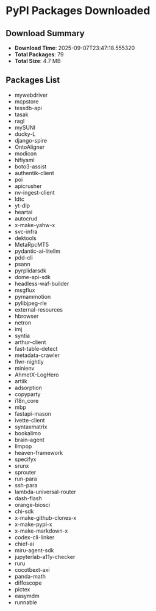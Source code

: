 # PyPI Packages Downloaded

## Download Summary
- **Download Time**: 2025-09-07T23:47:18.555320
- **Total Packages**: 79
- **Total Size**: 4.7 MB

## Packages List
- mywebdriver
- mcpstore
- tessdb-api
- tasak
- ragl
- mySUNI
- ducky-L
- django-spire
- OntoAligner
- modicon
- hifiyaml
- boto3-assist
- authentik-client
- poi
- apicrusher
- nv-ingest-client
- ldtc
- yt-dlp
- heartai
- autocrud
- x-make-yahw-x
- svc-infra
- dektools
- MetaRpcMT5
- pydantic-ai-litellm
- pdd-cli
- psann
- pyrplidarsdk
- dome-api-sdk
- headless-waf-builder
- msgflux
- pymammotion
- pylibjpeg-rle
- external-resources
- hbrowser
- netron
- imj
- syntia
- arthur-client
- fast-table-detect
- metadata-crawler
- flwr-nightly
- minienv
- AhmetX-LogHero
- artiik
- adsorption
- copyparty
- i18n_core
- mbp
- fastapi-mason
- ivette-client
- syntaxmatrix
- bookalimo
- brain-agent
- llmpop
- heaven-framework
- specifyx
- srunx
- sprouter
- run-para
- ssh-para
- lambda-universal-router
- dash-flash
- orange-biosci
- chi-sdk
- x-make-github-clones-x
- x-make-pypi-x
- x-make-markdown-x
- codex-cli-linker
- chief-ai
- miru-agent-sdk
- jupyterlab-a11y-checker
- ruru
- cocotbext-axi
- panda-math
- diffoscope
- pictex
- easymdm
- runnable
